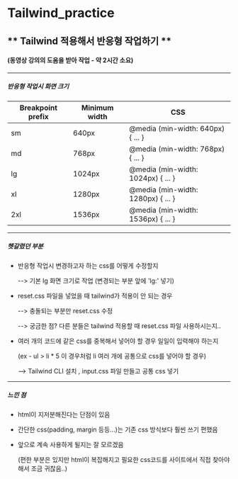 # Tailwind_practice

## ** Tailwind 적용해서 반응형 작업하기 **
#### (동영상 강의의 도움을 받아 작업 - 약 2시간 소요)

***

##### 반응형 작업시 화면 크기
| Breakpoint prefix | Minimum width | CSS 
| --- | -- | --- |
| sm | 	640px | @media (min-width: 640px) { ... } |
| md | 768px | @media (min-width: 768px) { ... } |
| lg | 1024px | @media (min-width: 1024px) { ... } |
| xl | 1280px | @media (min-width: 1280px) { ... } |
| 2xl | 1536px | @media (min-width: 1536px) { ... } |

***

##### 헷갈렸던 부분
+ 반응형 작업시 변경하고자 하는 css를 어떻게 수정할지

  --> 기본 lg 화면 크기로 작업 (변경되는 부분 앞에 'lg:' 넣기)

+ reset.css 파일을 넣었을 때 tailwind가 적용이 안 되는 경우

  --> 충돌되는 부분만 reset.css 수정

  --> 궁금한 점? 다른 분들은 tailwind 적용할 때 reset.css 파일 사용하시는지..

+ 여러 개의 코드에 같은 css를 중복해서 넣어야 할 경우 일일이 입력해야 하는지

  (ex - ul > li * 5  이 경우처럼 li 여러 개에 공통으로 css를 넣어야 할 경우)

  --> Tailwind CLI 설치  , input.css 파일 만들고 공통 css 넣기

 
 *** 

 ##### 느낀 점
 + html이 지저분해진다는 단점이 있음
 + 간단한 css(padding, margin 등등...)는 기존 css 방식보다 훨씬 쓰기 편했음
 + 앞으로 계속 사용하게 될지는 잘 모르겠음

   (편한 부분은 있지만 html이 복잡해지고 필요한 css코드를 사이트에서 직접 찾아야 해서 조금 귀찮음..)




